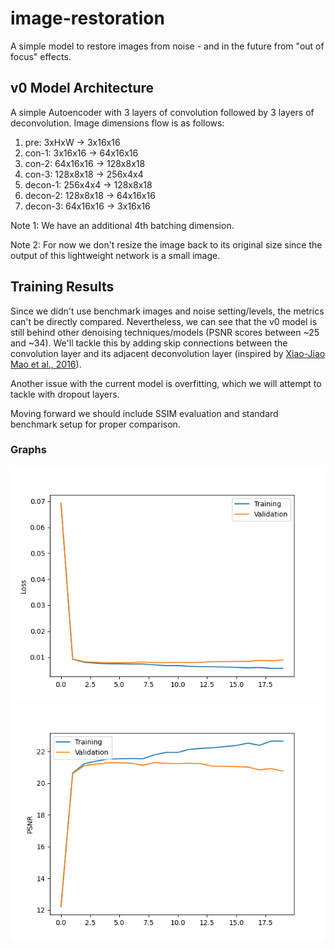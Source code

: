 # image-restoration

A simple model to restore images from noise - and in the future from "out of focus" effects.

## v0 Model Architecture

A simple Autoencoder with 3 layers of convolution followed by 3 layers of deconvolution. Image dimensions flow is as follows:

1. pre: 3xHxW -> 3x16x16
2. con-1: 3x16x16 -> 64x16x16
3. con-2: 64x16x16 -> 128x8x18
4. con-3: 128x8x18 -> 256x4x4
5. decon-1: 256x4x4 -> 128x8x18
6. decon-2: 128x8x18 -> 64x16x16
7. decon-3: 64x16x16 -> 3x16x16

Note 1: We have an additional 4th batching dimension.

Note 2: For now we don't resize the image back to its original size since the output of this lightweight network is a small image.

## Training Results

Since we didn't use benchmark images and noise setting/levels, the metrics can't be directly compared. Nevertheless, we can see that
the v0 model is still behind other denoising techniques/models (PSNR scores between ~25 and ~34). We'll tackle this by adding skip
connections between the convolution layer and its adjacent deconvolution layer (inspired by
[Xiao-Jiao Mao et al., 2016](https://arxiv.org/pdf/1606.08921)).

Another issue with the current model is overfitting, which we will attempt to tackle with dropout layers.

Moving forward we should include SSIM evaluation and standard benchmark setup for proper comparison.

### Graphs

![Loss](graphs/loss_1714980702.png)
![PSNR](graphs/psnr_1714980702.png)
